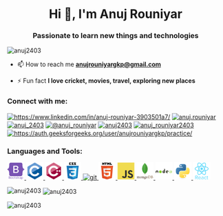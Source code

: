 <h1 align="center">Hi 👋, I'm Anuj Rouniyar</h1>
<h3 align="center">Passionate to learn new things and technologies</h3>

<p align="left"> <img src="https://komarev.com/ghpvc/?username=anuj2403&label=Profile%20views&color=0e75b6&style=flat" alt="anuj2403" /> </p>

- 📫 How to reach me **anujrouniyargkp@gmail.com**

- ⚡ Fun fact **I love cricket, movies, travel, exploring new places**

<h3 align="left">Connect with me:</h3>
<p align="left">
<a href="https://linkedin.com/in/https://www.linkedin.com/in/anuj-rouniyar-3903501a7/" target="blank"><img align="center" src="https://raw.githubusercontent.com/rahuldkjain/github-profile-readme-generator/master/src/images/icons/Social/linked-in-alt.svg" alt="https://www.linkedin.com/in/anuj-rouniyar-3903501a7/" height="30" width="40" /></a>
<a href="https://instagram.com/anuj.rouniyar" target="blank"><img align="center" src="https://raw.githubusercontent.com/rahuldkjain/github-profile-readme-generator/master/src/images/icons/Social/instagram.svg" alt="anuj.rouniyar" height="30" width="40" /></a>
<a href="https://www.codechef.com/users/anuj_2403" target="blank"><img align="center" src="https://cdn.jsdelivr.net/npm/simple-icons@3.1.0/icons/codechef.svg" alt="anuj_2403" height="30" width="40" /></a>
<a href="https://www.hackerrank.com/@anuj_rouniyar" target="blank"><img align="center" src="https://raw.githubusercontent.com/rahuldkjain/github-profile-readme-generator/master/src/images/icons/Social/hackerrank.svg" alt="@anuj_rouniyar" height="30" width="40" /></a>
<a href="https://codeforces.com/profile/anuj2403" target="blank"><img align="center" src="https://raw.githubusercontent.com/rahuldkjain/github-profile-readme-generator/master/src/images/icons/Social/codeforces.svg" alt="anuj2403" height="30" width="40" /></a>
<a href="https://www.leetcode.com/anuj_rouniyar2403" target="blank"><img align="center" src="https://raw.githubusercontent.com/rahuldkjain/github-profile-readme-generator/master/src/images/icons/Social/leet-code.svg" alt="anuj_rouniyar2403" height="30" width="40" /></a>
<a href="https://auth.geeksforgeeks.org/user/https://auth.geeksforgeeks.org/user/anujrouniyargkp/practice/" target="blank"><img align="center" src="https://raw.githubusercontent.com/rahuldkjain/github-profile-readme-generator/master/src/images/icons/Social/geeks-for-geeks.svg" alt="https://auth.geeksforgeeks.org/user/anujrouniyargkp/practice/" height="30" width="40" /></a>
</p>

<h3 align="left">Languages and Tools:</h3>
<p align="left"> <a href="https://getbootstrap.com" target="_blank" rel="noreferrer"> <img src="https://raw.githubusercontent.com/devicons/devicon/master/icons/bootstrap/bootstrap-plain-wordmark.svg" alt="bootstrap" width="40" height="40"/> </a> <a href="https://www.cprogramming.com/" target="_blank" rel="noreferrer"> <img src="https://raw.githubusercontent.com/devicons/devicon/master/icons/c/c-original.svg" alt="c" width="40" height="40"/> </a> <a href="https://www.w3schools.com/cpp/" target="_blank" rel="noreferrer"> <img src="https://raw.githubusercontent.com/devicons/devicon/master/icons/cplusplus/cplusplus-original.svg" alt="cplusplus" width="40" height="40"/> </a> <a href="https://www.w3schools.com/css/" target="_blank" rel="noreferrer"> <img src="https://raw.githubusercontent.com/devicons/devicon/master/icons/css3/css3-original-wordmark.svg" alt="css3" width="40" height="40"/> </a> <a href="https://git-scm.com/" target="_blank" rel="noreferrer"> <img src="https://www.vectorlogo.zone/logos/git-scm/git-scm-icon.svg" alt="git" width="40" height="40"/> </a> <a href="https://www.w3.org/html/" target="_blank" rel="noreferrer"> <img src="https://raw.githubusercontent.com/devicons/devicon/master/icons/html5/html5-original-wordmark.svg" alt="html5" width="40" height="40"/> </a> <a href="https://developer.mozilla.org/en-US/docs/Web/JavaScript" target="_blank" rel="noreferrer"> <img src="https://raw.githubusercontent.com/devicons/devicon/master/icons/javascript/javascript-original.svg" alt="javascript" width="40" height="40"/> </a> <a href="https://www.mongodb.com/" target="_blank" rel="noreferrer"> <img src="https://raw.githubusercontent.com/devicons/devicon/master/icons/mongodb/mongodb-original-wordmark.svg" alt="mongodb" width="40" height="40"/> </a> <a href="https://nodejs.org" target="_blank" rel="noreferrer"> <img src="https://raw.githubusercontent.com/devicons/devicon/master/icons/nodejs/nodejs-original-wordmark.svg" alt="nodejs" width="40" height="40"/> </a> <a href="https://www.python.org" target="_blank" rel="noreferrer"> <img src="https://raw.githubusercontent.com/devicons/devicon/master/icons/python/python-original.svg" alt="python" width="40" height="40"/> </a> <a href="https://reactjs.org/" target="_blank" rel="noreferrer"> <img src="https://raw.githubusercontent.com/devicons/devicon/master/icons/react/react-original-wordmark.svg" alt="react" width="40" height="40"/> </a> </p>

<p><img align="left" src="https://github-readme-stats.vercel.app/api/top-langs?username=anuj2403&show_icons=true&locale=en&layout=compact" alt="anuj2403" /></p>

<p>&nbsp;<img align="center" src="https://github-readme-stats.vercel.app/api?username=anuj2403&show_icons=true&locale=en" alt="anuj2403" /></p>

<p><img align="center" src="https://github-readme-streak-stats.herokuapp.com/?user=anuj2403&" alt="anuj2403" /></p>
